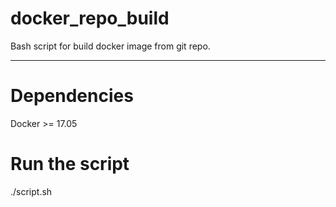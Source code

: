 **docker_repo_build**
=====================

Bash script for build docker image from git repo.
***
**Dependencies**
=====================

Docker >= 17.05<br/>


**Run the script**
=====================

./script.sh<br/>
